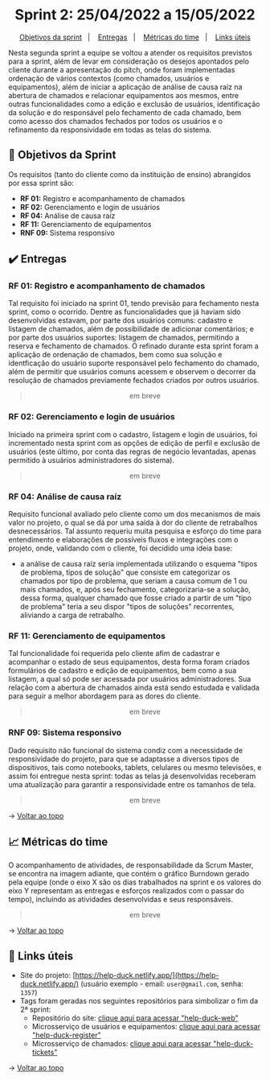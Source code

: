<span id="topo">

<h1 align="center">Sprint 2: 25/04/2022 a 15/05/2022</h1>

<p align="center">
    <a href="#objetivos">Objetivos da sprint</a> &nbsp |&nbsp &nbsp
    <a href="#entregas">Entregas</a> &nbsp |&nbsp &nbsp
    <a href="#metricas">Métricas do time</a> &nbsp |&nbsp &nbsp
    <a href="#links">Links úteis</a>
</p>

Nesta segunda sprint a equipe se voltou a atender os requisitos previstos para a sprint, além de levar em consideração os desejos apontados pelo cliente durante a apresentação do pitch, onde foram implementadas ordenação de vários contextos (como chamados, usuários e equipamentos), além de iniciar a aplicação de análise de causa raíz na abertura de chamados e relacionar equipamentos aos mesmos, entre outras funcionalidades como a edição e exclusão de usuários, identificação da solução e do responsável pelo fechamento de cada chamado, bem como acesso dos chamados fechados por todos os usuários e o refinamento da responsividade em todas as telas do sistema.

<span id="objetivos">
    
## :dart: Objetivos da Sprint
Os requisitos (tanto do cliente como da instituição de ensino) abrangidos por essa sprint são:
- **RF 01:** Registro e acompanhamento de chamados
- **RF 02:** Gerenciamento e login de usuários
- **RF 04:** Análise de causa raíz
- **RF 11:** Gerenciamento de equipamentos
- **RNF 09:** Sistema responsivo

<span id="entregas">
        
## :heavy_check_mark: Entregas

### RF 01: Registro e acompanhamento de chamados

Tal requisito foi iniciado na sprint 01, tendo previsão para fechamento nesta sprint, como o ocorrido. Dentre as funcionalidades que já haviam sido desenvolvidas estavam, por parte dos usuários comuns: cadastro e listagem de chamados, além de possibilidade de adicionar comentários; e por parte dos usuários suportes: listagem de chamados, permitindo a reserva e fechamento de chamados. O refinado durante esta sprint foram a aplicação de ordenação de chamados, bem como sua solução e identficação do usuário suporte responsável pelo fechamento do chamado, além de permitir que usuários comuns acessem e observem o decorrer da resolução de chamados previamente fechados criados por outros usuários.

<div align="center">

> em breve

</div>

### RF 02: Gerenciamento e login de usuários

Iniciado na primeira sprint com o cadastro, listagem e login de usuários, foi incrementado nesta sprint com as opções de edição de perfil e exclusão de usuários (este último, por conta das regras de negócio levantadas, apenas permitido à usuários administradores do sistema).

<div align="center">

> em breve

</div>

### RF 04: Análise de causa raíz

Requisito funcional avaliado pelo cliente como um dos mecanismos de mais valor no projeto, o qual se dá por uma saída à dor do cliente de retrabalhos desnecessários. Tal assunto requeriu muita pesquisa e esforço do time para entendimento e elaborações de possíveis fluxos e integrações com o projeto, onde, validando com o cliente, foi decidido uma ideia base:

- a análise de causa raíz seria implementada utilizando o esquema "tipos de problema, tipos de solução" que consiste em categorizar os chamados por tipo de problema, que seriam a causa comum de 1 ou mais chamados, e, após seu fechamento, categorizaria-se a solução, dessa forma, qualquer chamado que fosse criado a partir de um "tipo de problema" teria a seu dispor "tipos de soluções" recorrentes, aliviando a carga de retrabalho.

### RF 11: Gerenciamento de equipamentos

Tal funcionalidade foi requerida pelo cliente afim de cadastrar e acompanhar o estado de seus equipamentos, desta forma foram criados formulários de cadastro e edição de equipamentos, bem como a sua listagem, a qual só pode ser acessada por usuários administradores. Sua relação com a abertura de chamados ainda está sendo estudada e validada para seguir a melhor abordagem para as dores do cliente.

<div align="center">

> em breve

</div>

### RNF 09: Sistema responsivo

Dado requisito não funcional do sistema condiz com a necessidade de responsividade do projeto, para que se adaptasse a diversos tipos de dispositivos, tais como notebooks, tablets, celulares ou mesmo televisões, e assim foi entregue nesta sprint: todas as telas já desenvolvidas receberam uma atualização para garantir a responsividade entre os tamanhos de tela.

<div align="center">

> em breve

</div>

→ [Voltar ao topo](#topo)

<span id="metricas">

## :chart_with_upwards_trend: Métricas do time

O acompanhamento de atividades, de responsabilidade da Scrum Master, se encontra na imagem adiante, que contém o gráfico Burndown gerado pela equipe (onde o eixo X são os dias trabalhados na sprint e os valores do eixo Y representam as entregas e esforços realizados com o passar do tempo), incluindo as atividades desenvolvidas e seus responsáveis.

<div align="center">

> em breve

</div>
    
→ [Voltar ao topo](#topo)
    
<span id="links">
    
## :link: Links úteis

- Site do projeto: [https://help-duck.netlify.app/](https://help-duck.netlify.app/) (usuário exemplo - email: `user@gmail.com`, senha: `1357`)
- Tags foram geradas nos seguintes repositórios para simbolizar o fim da 2ª sprint:
  - Repositório do site: [clique aqui para acessar "help-duck-web"](https://github.com/The-Bugger-Ducks/help-duck-web)
  - Microsserviço de usuários e equipamentos: [clique aqui para acessar "help-duck-register"](ttps://github.com/The-Bugger-Ducks/help-duck-register)
  - Microsserviço de chamados: [clique aqui para acessar "help-duck-tickets"](https://github.com/The-Bugger-Ducks/help-duck-tickets)

→ [Voltar ao topo](#topo)
